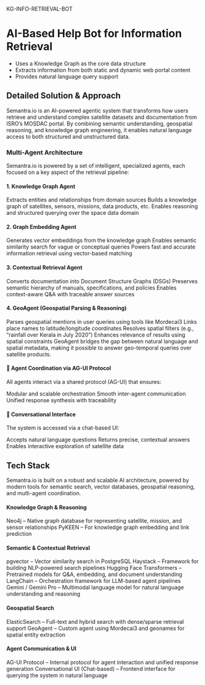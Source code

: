 KG-INFO-RETRIEVAL-BOT
# AI-Based Help Bot for Information Retrieval
- Uses a Knowledge Graph as the core data structure
- Extracts information from both static and dynamic web portal content
- Provides natural language query support

## Detailed Solution & Approach

Semantra.io is an AI-powered agentic system that transforms how users retrieve and understand complex satellite datasets and documentation from ISRO’s MOSDAC portal. By combining semantic understanding, geospatial reasoning, and knowledge graph engineering, it enables natural language access to both structured and unstructured data.

### Multi-Agent Architecture
  
Semantra.io is powered by a set of intelligent, specialized agents, each focused on a key aspect of the retrieval pipeline:

#### 1. Knowledge Graph Agent

Extracts entities and relationships from domain sources
Builds a knowledge graph of satellites, sensors, missions, data products, etc.
Enables reasoning and structured querying over the space data domain

#### 2.  Graph Embedding Agent

Generates vector embeddings from the knowledge graph
Enables semantic similarity search for vague or conceptual queries
Powers fast and accurate information retrieval using vector-based matching
#### 3.  Contextual Retrieval Agent

Converts documentation into Document Structure Graphs (DSGs)
Preserves semantic hierarchy of manuals, specifications, and policies
Enables context-aware Q&A with traceable answer sources
#### 4.  GeoAgent (Geospatial Parsing & Reasoning)

Parses geospatial mentions in user queries using tools like Mordecai3
Links place names to latitude/longitude coordinates
Resolves spatial filters (e.g., “rainfall over Kerala in July 2020”)
Enhances relevance of results using spatial constraints
 GeoAgent bridges the gap between natural language and spatial metadata, making it possible to answer geo-temporal queries over satellite products.
 
#### 🔗 Agent Coordination via AG-UI Protocol

All agents interact via a shared protocol (AG-UI) that ensures:

Modular and scalable orchestration
Smooth inter-agent communication
Unified response synthesis with traceability

#### 💬 Conversational Interface

The system is accessed via a chat-based UI:

Accepts natural language questions
Returns precise, contextual answers
Enables interactive exploration of satellite data


## Tech Stack

Semantra.io is built on a robust and scalable AI architecture, powered by modern tools for semantic search, vector databases, geospatial reasoning, and multi-agent coordination.

#### Knowledge Graph & Reasoning

Neo4j – Native graph database for representing satellite, mission, and sensor relationships
PyKEEN – For knowledge graph embedding and link prediction


#### Semantic & Contextual Retrieval

pgvector – Vector similarity search in PostgreSQL
Haystack – Framework for building NLP-powered search pipelines
Hugging Face Transformers – Pretrained models for Q&A, embedding, and document understanding
LangChain – Orchestration framework for LLM-based agent pipelines
Gemini / Gemini Pro – Multimodal language model for natural language understanding and reasoning

#### Geospatial Search

ElasticSearch – Full-text and hybrid search with dense/sparse retrieval support
GeoAgent – Custom agent using Mordecai3 and geonames for spatial entity extraction


#### Agent Communication & UI

AG-UI Protocol – Internal protocol for agent interaction and unified response generation
Conversational UI (Chat-based) – Frontend interface for querying the system in natural language


